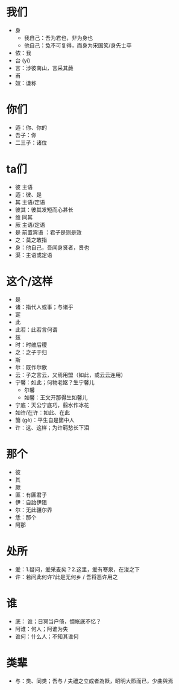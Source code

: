 
# 我们
* 身
	* 我自己：吾为君也，非为身也
	* 他自己：兔不可复得，而身为宋国笑/身先士卒
* 侬：我
* 台 (yí)
* 言：涉彼南山，言采其蕨
* 甫
* 奴：谦称
# 你们
* 迺：你、你的
* 吾子：你
* 二三子：诸位
# ta们
* 彼 主语
* 迺：彼、是
* 其 主语/定语
* 彼其：彼其发短而心甚长
* 维 同其
* 厥 主语/定语
* 是 前置宾语 ：君子是则是效
* 之：莫之敢指
* 身：他自己，吾闻身贤者，贤也
* 渠：主语或定语
# 这个/这样
* 是
* 诸：指代人或事；与诸乎
* 寔
* 此
* 此若：此若言何谓
* 兹
* 时：时维后稷
* 之：之子于归
* 斯
* 尔：既作尔歌
* 云：子之言云，又焉用盟（如此，或云云连用）
* 宁馨：如此；何物老妪？生宁馨儿
	* 尔馨
	* 如馨：王文开那得生如馨儿
* 宁底：天公宁底巧，翦水作冰花
* 如许/在许：如此、在此
* 箇 (gè)：平生自是箇中人
* 许：这、这样；为许羁愁长下泪
# 那个
* 彼
* 其
* 厥
* 匪：有匪君子
* 伊：自詒伊阻
* 尔：无此疆尔界
* 恁：那个
* 阿那
# 处所
* 爰：1.疑问，爰采麦矣？2.这里，爰有寒泉，在浚之下
* 许：若问此何许?此是无何乡 / 吾将恶许用之
# 谁
* 底： 谁；日冥当户倚，惆帐底不忆？
* 阿谁：何人；阿谁为失
* 谁何：什么人；不知其谁何
# 类辈
* 与：类、同类；吾与 / 夫禮之立成者為飫，昭明大節而已，少曲與焉
